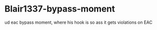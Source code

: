 # Blair1337-bypass-moment
ud eac bypass moment, where his hook is so ass it gets violations on EAC 
